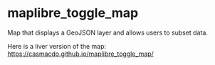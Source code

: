 # maplibre_toggle_map
Map that displays a GeoJSON layer and allows users to subset data.

Here is a liver version of the map: https://casmacdo.github.io/maplibre_toggle_map/
